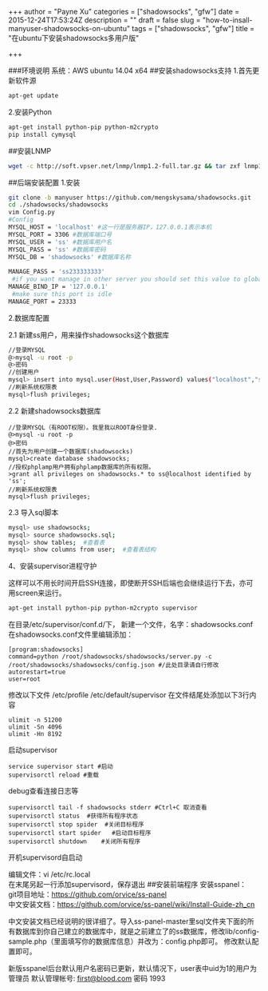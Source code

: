 +++
author = "Payne Xu"
categories = ["shadowsocks", "gfw"]
date = 2015-12-24T17:53:24Z
description = ""
draft = false
slug = "how-to-insall-manyuser-shadowsocks-on-ubuntu"
tags = ["shadowsocks", "gfw"]
title = "在ubuntu下安装shadowsocks多用户版"

+++



###环境说明
系统：AWS ubuntu 14.04 x64
##安装shadowsocks支持
1.首先更新软件源

```bash
apt-get update
```
2.安装Python

```bash
apt-get install python-pip python-m2crypto 
pip install cymysql
```
<!--more-->
##安装LNMP
```bash
wget -c http://soft.vpser.net/lnmp/lnmp1.2-full.tar.gz && tar zxf lnmp1.2-full.tar.gz && cd lnmp1.2-full && ./install.sh lnmp
```


##后端安装配置
1.安装

```bash
git clone -b manyuser https://github.com/mengskysama/shadowsocks.git  
cd ./shadowsocks/shadowsocks  
vim Config.py      
#Config      
MYSQL_HOST = 'localhost' #这一行是服务器IP，127.0.0.1表示本机      
MYSQL_PORT = 3306 #数据库端口号      
MYSQL_USER = 'ss' #数据库用户名      
MYSQL_PASS = 'ss' #数据库密码      
MYSQL_DB = 'shadowsocks' #数据库名称  
      
MANAGE_PASS = 'ss233333333'      
 #if you want manage in other server you should set this value to global ip      
MANAGE_BIND_IP = '127.0.0.1'      
 #make sure this port is idle      
MANAGE_PORT = 23333
```
2.数据库配置  

2.1 新建ss用户，用来操作shadowsocks这个数据库

```bash
//登录MYSQL
@>mysql -u root -p
@>密码
//创建用户
mysql> insert into mysql.user(Host,User,Password) values("localhost","ss",password("ss"));
//刷新系统权限表
mysql>flush privileges;
```

2.2 新建shadowsocks数据库

```
//登录MYSQL（有ROOT权限）。我里我以ROOT身份登录.
@>mysql -u root -p
@>密码
//首先为用户创建一个数据库(shadowsocks)
mysql>create database shadowsocks;
//授权phplamp用户拥有phplamp数据库的所有权限。
>grant all privileges on shadowsocks.* to ss@localhost identified by 'ss';
//刷新系统权限表
mysql>flush privileges;
```
2.3 导入sql脚本

```bash
mysql> use shadowsocks;
mysql> source shadowsocks.sql;
mysql> show tables;  #查看表
mysql> show columns from user;  #查看表结构
```

4、安装supervisor进程守护

这样可以不用长时间开启SSH连接，即使断开SSH后端也会继续运行下去，亦可用screen来运行。

```bash
apt-get install python-pip python-m2crypto supervisor
```

在目录/etc/supervisor/conf.d/下， 新建一个文件，名字：shadowsocks.conf
在shadowsocks.conf文件里编辑添加：

```
[program:shadowsocks]
command=python /root/shadowsocks/shadowsocks/server.py -c /root/shadowsocks/shadowsocks/config.json #/此处目录请自行修改
autorestart=true
user=root
```
修改以下文件
/etc/profile
/etc/default/supervisor
在文件结尾处添加以下3行内容

```
ulimit -n 51200
ulimit -Sn 4096
ulimit -Hn 8192
```
启动supervisor
```
service supervisor start #启动
supervisorctl reload #重载
```

debug查看连接日志等

```
supervisorctl tail -f shadowsocks stderr #Ctrl+C 取消查看
supervisorctl status  #获得所有程序状态
supervisorctl stop spider  #关闭目标程序
supervisorctl start spider   #启动目标程序
supervisorctl shutdown    #关闭所有程序
```
开机supervisord自启动

编辑文件：vi /etc/rc.local  
在末尾另起一行添加supervisord，保存退出
##安装前端程序
安装sspanel：  
git项目地址：https://github.com/orvice/ss-panel  
中文安装文档：https://github.com/orvice/ss-panel/wiki/Install-Guide-zh_cn

中文安装文档已经说明的很详细了。导入ss-panel-master里sql文件夹下面的所有数据库到你自己建立的数据库中，就是之前建立了的ss数据库，修改lib/config-sample.php（里面填写你的数据库信息）并改为：config.php即可。
修改默认配置即可。

新版sspanel后台默认用户名密码已更新，默认情况下，user表中uid为1的用户为管理员
默认管理帐号: first@blood.com 密码 1993

